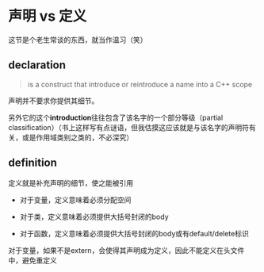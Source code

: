 # 声明 vs 定义

这节是个老生常谈的东西，就当作温习（笑）

## declaration

> is a construct that introduce or reintroduce a name into a C++ scope

声明并不要求你提供其细节。

另外它的这个**introduction**往往包含了该名字的一个部分等级（partial classification）（书上这样写有点谜语，但我估摸这应该就是与该名字的声明符有关，或是作用域类别之类的，不必深究）

## definition

定义就是补充声明的细节，使之能被引用

* 对于变量，定义意味着必须分配空间
* 对于类，定义意味着必须提供大括号封闭的body

* 对于函数，定义意味着必须提供大括号封闭的body或有default/delete标识

对于变量，如果不是extern，会使得其声明成为定义，因此不能定义在头文件中，避免重定义

